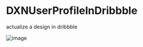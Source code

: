 # DXNUserProfileInDribbble
actualize a design in dribbble


![image](https://github.com/daixunry/DXNUserProfileInDribbble/blob/master/small.gif)
